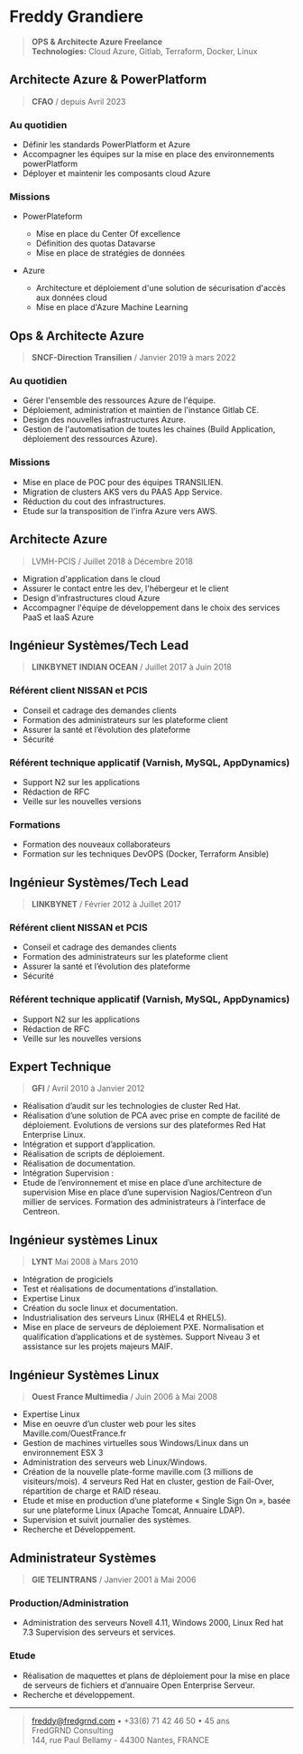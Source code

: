 # Freddy Grandiere

> **OPS & Architecte Azure Freelance**\
> **Technologies:** Cloud Azure, Gitlab, Terraform, Docker, Linux

## Architecte Azure & PowerPlatform

> **CFAO** / depuis Avril 2023

### Au quotidien

* Définir les standards PowerPlatform et Azure
* Accompagner les équipes sur la mise en place des environnements powerPlatform
* Déployer et maintenir les composants cloud Azure

### Missions

* PowerPlateform
  * Mise en place du Center Of excellence 
  * Définition des quotas Datavarse
  * Mise en place de stratégies de données

* Azure
  * Architecture et déploiement d'une solution de sécurisation d'accès aux données cloud
  * Mise en place d'Azure Machine Learning

## Ops & Architecte Azure

> **SNCF-Direction Transilien** / Janvier 2019 à mars 2022

### Au quotidien

* Gérer l'ensemble des ressources Azure de l'équipe.
* Déploiement, administration et maintien de l'instance Gitlab CE.
* Design des nouvelles infrastructures Azure.
* Gestion de l'automatisation de toutes les chaines (Build Application, déploiement des ressources Azure).

### Missions

* Mise en place de POC pour des équipes TRANSILIEN.
* Migration de clusters AKS vers du PAAS App Service.
* Réduction du cout des infrastructures.
* Etude sur la transposition de l'infra Azure vers AWS.

## Architecte Azure

> LVMH-PCIS / Juillet 2018 à Décembre 2018

* Migration d'application dans le cloud
* Assurer le contact entre les dev, l'hébergeur et le client
* Design d'infrastructures cloud Azure
* Accompagner l'équipe de développement dans le choix des services PaaS et IaaS Azure

## Ingénieur Systèmes/Tech Lead

> **LINKBYNET INDIAN OCEAN** / Juillet 2017 à Juin 2018

### Référent client NISSAN et PCIS

* Conseil et cadrage des demandes clients
* Formation des administrateurs sur les plateforme client
* Assurer la santé et l’évolution des plateforme
* Sécurité

### Référent technique applicatif (Varnish, MySQL, AppDynamics)

* Support N2 sur les applications
* Rédaction de RFC
* Veille sur les nouvelles versions

### Formations

* Formation des nouveaux collaborateurs
* Formation sur les techniques DevOPS (Docker, Terraform Ansible)

## Ingénieur Systèmes/Tech Lead

> **LINKBYNET** / Février 2012 à Juillet 2017

### Référent client NISSAN et PCIS

* Conseil et cadrage des demandes clients
* Formation des administrateurs sur les plateforme client
* Assurer la santé et l’évolution des plateforme
* Sécurité

### Référent technique applicatif (Varnish, MySQL, AppDynamics)

* Support N2 sur les applications
* Rédaction de RFC
* Veille sur les nouvelles versions

## Expert Technique

> **GFI** / Avril 2010 à Janvier 2012

* Réalisation d’audit sur les technologies de cluster Red Hat.
* Réalisation d’une solution de PCA avec prise en compte de facilité de déploiement. Evolutions de versions sur des plateformes Red Hat Enterprise Linux.
* Intégration et support d’application.
* Réalisation de scripts de déploiement.
* Réalisation de documentation.
* Intégration Supervision :
* Etude de l’environnement et mise en place d’une architecture de supervision Mise en place d’une supervision Nagios/Centreon d’un millier de services. Formation des administrateurs à l’interface de Centreon.

## Ingénieur systèmes Linux

> **LYNT** Mai 2008 à Mars 2010

* Intégration de progiciels
* Test et réalisations de documentations d’installation.
* Expertise Linux
* Création du socle linux et documentation.
* Industrialisation des serveurs Linux (RHEL4 et RHEL5).
* Mise en place de serveurs de déploiement PXE. Normalisation et qualification d’applications et de systèmes. Support Niveau 3 et assistance sur les projets majeurs MAIF.

## Ingénieur Systèmes Linux

> **Ouest France Multimedia** / Juin 2006 à Mai 2008

* Expertise Linux
* Mise en oeuvre d’un cluster web pour les sites Maville.com/OuestFrance.fr
* Gestion de machines virtuelles sous Windows/Linux dans un environnement ESX 3
* Administration des serveurs web Linux/Windows.
* Création de la nouvelle plate-forme maville.com (3 millions de visiteurs/mois). 4 serveurs Red Hat en cluster, gestion de Fail-Over, répartition de charge et RAID réseau.
* Etude et mise en production d’une plateforme « Single Sign On », basée sur une plateforme Linux (Apache Tomcat, Annuaire LDAP).
* Supervision et suivit journalier des systèmes.
* Recherche et Développement.

## Administrateur Systèmes

> **GIE TELINTRANS** / Janvier 2001 à Mai 2006

### Production/Administration

* Administration des serveurs Novell 4.11, Windows 2000, Linux Red hat 7.3 Supervision des serveurs et services.

### Etude

* Réalisation de maquettes et plans de déploiement pour la mise en place de serveurs de fichiers et d’annuaire Open Enterprise Serveur.
* Recherche et développement.

----

> <freddy@fredgrnd.com> • +33(6) 71 42 46 50 • 45 ans\
> FredGRND Consulting\
> 144, rue Paul Bellamy - 44300 Nantes, FRANCE
